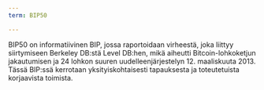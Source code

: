 ```yaml
---
term: BIP50

---
```

BIP50 on informatiivinen BIP, jossa raportoidaan virheestä, joka liittyy siirtymiseen Berkeley DB:stä Level DB:hen, mikä aiheutti Bitcoin-lohkoketjun jakautumisen ja 24 lohkon suuren uudelleenjärjestelyn 12. maaliskuuta 2013. Tässä BIP:ssä kerrotaan yksityiskohtaisesti tapauksesta ja toteutetuista korjaavista toimista.
